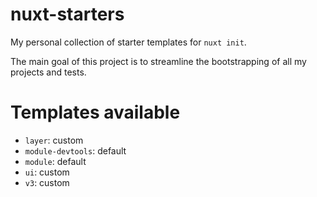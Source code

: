 # nuxt-starters
My personal collection of starter templates for `nuxt init`.

The main goal of this project is to streamline the bootstrapping of all my projects and tests.

# Templates available

- `layer`: custom
- `module-devtools`: default
- `module`: default
- `ui`: custom
- `v3`: custom
